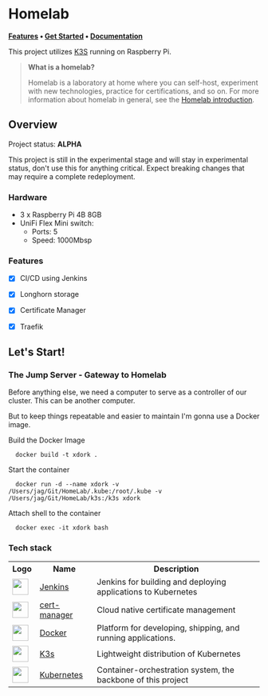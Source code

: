 # Homelab


**[Features](#features) • [Get Started](#get-started) • [Documentation](https://xdork.duckdns.com/homelab)**

This project utilizes [K3S](https://k3s.io/) running on Raspberry Pi.

> **What is a homelab?**
>
> Homelab is a laboratory at home where you can self-host, experiment with new technologies, practice for certifications, and so on.
> For more information about homelab in general, see the [Homelab introduction](https://www.reddit.com/r/homelab/wiki/introduction).

## Overview

Project status: **ALPHA**

This project is still in the experimental stage and will stay in experimental status, don't use this for anything critical.
Expect breaking changes that may require a complete redeployment.

### Hardware
- 3 x Raspberry Pi 4B 8GB
- UniFi Flex Mini switch:
  - Ports: 5
  - Speed: 1000Mbsp


### Features

- [x] CI/CD using Jenkins
- [x] Longhorn storage
- [x] Certificate Manager
- [x] Traefik



## Let's Start!


### The Jump Server - Gateway to Homelab
Before anything else, we need a computer to serve as a controller of our cluster. This can be another computer.

But to keep things repeatable and easier to maintain I'm gonna use a Docker image.

Build the Docker Image  
```
  docker build -t xdork .
```

Start the container  
```
  docker run -d --name xdork -v /Users/jag/Git/HomeLab/.kube:/root/.kube -v /Users/jag/Git/HomeLab/k3s:/k3s xdork
```

Attach shell to the container
```
  docker exec -it xdork bash
```





### Tech stack

<table>
    <tr>
        <th>Logo</th>
        <th>Name</th>
        <th>Description</th>
    </tr>
    <tr>
        <td><img width="32" src="https://avatars.githubusercontent.com/u/30269780"></td>
        <td><a href="https://www.jenkins.io/">Jenkins</a></td>
        <td>Jenkins for building and deploying applications to Kubernetes</td>
    </tr>
    <tr>
        <td><img width="32" src="https://github.com/jetstack/cert-manager/raw/master/logo/logo.png"></td>
        <td><a href="https://cert-manager.io">cert-manager</a></td>
        <td>Cloud native certificate management</td>
    </tr>
    <tr>
        <td><img width="32" src="https://www.docker.com/wp-content/uploads/2022/03/Moby-logo.png"></td>
        <td><a href="https://www.docker.com">Docker</a></td>
        <td>Platform for developing, shipping, and running applications. </td>
    </tr>
    <tr>
        <td><img width="32" src="https://avatars.githubusercontent.com/u/49319725"></td>
        <td><a href="https://k3s.io">K3s</a></td>
        <td>Lightweight distribution of Kubernetes</td>
    </tr>
    <tr>
        <td><img width="32" src="https://avatars.githubusercontent.com/u/13629408"></td>
        <td><a href="https://kubernetes.io">Kubernetes</a></td>
        <td>Container-orchestration system, the backbone of this project</td>
    </tr>
</table>

